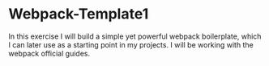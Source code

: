 # Webpack-Template1
In this exercise I will build a simple yet powerful webpack boilerplate, which I can later use as a starting point in my projects. I will be working with the webpack official guides.
